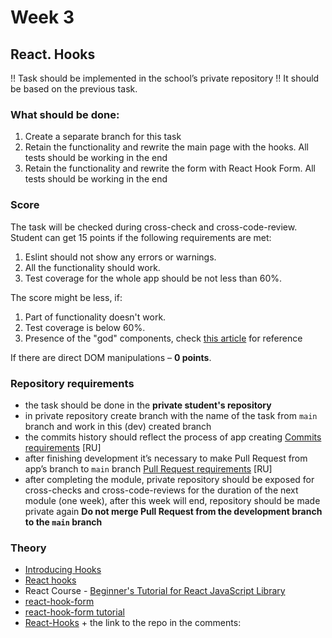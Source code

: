 # Week 3

## React. Hooks


!! Task should be implemented in the school’s private repository !!
It should be based on the previous task.

### What should be done:

1. Create a separate branch for this task
2. Retain the functionality and rewrite the main page with the hooks. All tests should be working in the end
3. Retain the functionality and rewrite the form with React Hook Form. All tests should be working in the end

### Score
The task will be checked during cross-check and cross-code-review.
Student can get 15 points if the following requirements are met:
1. Eslint should not show any errors or warnings.
2. All the functionality should work.
3. Test coverage for the whole app should be not less than 60%.

The score might be less, if:
1. Part of functionality doesn't work.
2. Test coverage is below 60%.
3. Presence of the "god" components, check [this article](https://dmitripavlutin.com/7-architectural-attributes-of-a-reliable-react-component/) for reference


If there are direct DOM manipulations – **0 points**.
### Repository requirements

* the task should be done in the **private student's repository** 
* in private repository create branch with the name of the task from `main` branch and work in this (dev) created branch
* the commits history should reflect the process of app creating [Commits requirements](https://docs.rs.school/#/git-convention?id=%D0%A2%D1%80%D0%B5%D0%B1%D0%BE%D0%B2%D0%B0%D0%BD%D0%B8%D1%8F-%D0%BA-%D0%B8%D0%BC%D0%B5%D0%BD%D0%B0%D0%BC-%D0%BA%D0%BE%D0%BC%D0%BC%D0%B8%D1%82%D0%BE%D0%B2) [RU]
* after finishing development it’s necessary to make Pull Request from app’s branch to `main` branch [Pull Request requirements](https://docs.rs.school/#/pull-request-review-process?id=%D0%A2%D1%80%D0%B5%D0%B1%D0%BE%D0%B2%D0%B0%D0%BD%D0%B8%D1%8F-%D0%BA-pull-request-pr) [RU]
* after completing the module, private repository should be exposed for cross-checks and cross-code-reviews for the duration of the next module (one week), after this week will end, repository should be made private again 
**Do not merge Pull Request from the development branch to the `main` branch**

### Theory

- [Introducing Hooks](https://reactjs.org/docs/hooks-intro.html)
- [React hooks](https://www.youtube.com/watch?v=3-Zh_DAzCi0)
- React Course - [Beginner's Tutorial for React JavaScript Library](https://www.youtube.com/watch?v=bMknfKXIFA8)
- [react-hook-form](https://react-hook-form.com/api/)
- [react-hook-form tutorial](https://www.youtube.com/watch?v=bU_eq8qyjic)
- [React-Hooks](https://www.youtube.com/watch?v=FAhnawACrOg&list=PLzLiprpVuH8cuG8ijG_m0-y63B3suk4vu&index=4&ab_channel=RollingScopesSchool) + the link to the repo in the comments: 
